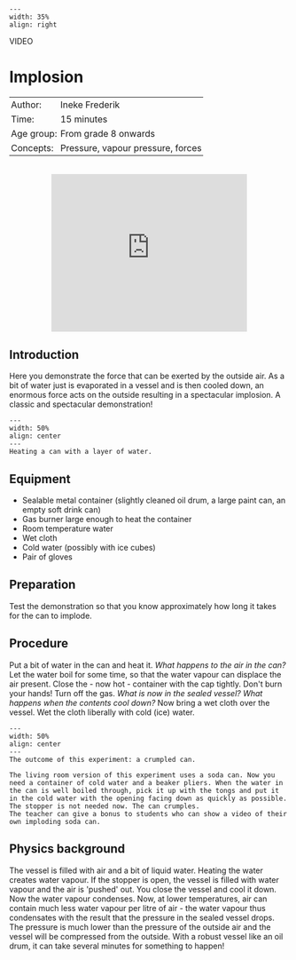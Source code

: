 ```{figure} ../../figures/confirmed.png
---
width: 35%
align: right
```
VIDEO


# Implosion

<table style="width: 100%; border-collapse: collapse; border: none;">
    <tr style="background-color: var(--background-color);">  
        <td style="text-align: left; padding: 3px; border: none; color: var(--text-color)">Author:</td>
        <td style="text-align: left; padding: 3px; border: none; color: var(--text-color)">Ineke Frederik</td>
    </tr>
    <tr style="background-color: var(--background-color);"> 
        <td style="text-align: left; padding: 3px; border: none; color: var(--text-color)">Time:</td>
        <td style="text-align: left; padding: 3px; border: none; color: var(--text-color)">15 minutes</td>
    </tr>
    <tr style="background-color: var(--background-color);"> 
        <td style="text-align: left; padding: 3px; border: none; color: var(--text-color)">Age group:</td>
        <td style="text-align: left; padding: 3px; border: none; color: var(--text-color)">From grade 8 onwards</td>
    </tr>
    <tr style="background-color: var(--background-color);"> 
        <td style="text-align: left; padding: 3px; border: none; color: var(--text-color)">Concepts:</td>
        <td style="text-align: left; padding: 3px; border: none; color: var(--text-color)">Pressure, vapour pressure, forces</td>
    </tr>
</table><br>

<div style="display: flex; justify-content: center;">
    <div style="position: relative; width: 70%; height: 0; padding-bottom: 56.25%;">
        <iframe
            src="https://www.youtube.com/embed/YDBr1Lof_mI?si=RhTC31XHv-6gL4Kl"
            style="position: absolute; top: 0; left: 0; width: 100%; height: 100%;"
            frameborder="0"
            allow="accelerometer; autoplay; clipboard-write; encrypted-media; gyroscope; picture-in-picture"
            allowfullscreen
        ></iframe>
    </div>
</div>

## Introduction
Here you demonstrate the force that can be exerted by the outside air. As a bit of water just is evaporated in a vessel and is then cooled down, an enormous force acts on the outside resulting in a spectacular implosion. A classic and spectacular demonstration! 


```{figure} demo98_figure1.JPG
---
width: 50%
align: center
---
Heating a can with a layer of water.
```

## Equipment
* Sealable metal container (slightly cleaned oil drum, a large paint can, an empty soft drink can)
* Gas burner large enough to heat the container
* Room temperature water
* Wet cloth
* Cold water (possibly with ice cubes)
* Pair of gloves

## Preparation
Test the demonstration so that you know approximately how long it takes for the can to implode. 

## Procedure
Put a bit of water in the can and heat it. *What happens to the air in the can?* Let the water boil for some time, so that the water vapour can displace the air present. Close the - now hot - container with the cap tightly. Don't burn your hands! Turn off the gas. *What is now in the sealed vessel? What happens when the contents cool down?* Now bring a wet cloth over the vessel. Wet the cloth liberally with cold (ice) water. 

```{figure} demo98_figure2.JPG
---
width: 50%
align: center
---
The outcome of this experiment: a crumpled can.
```

```{tip} 
The living room version of this experiment uses a soda can. Now you need a container of cold water and a beaker pliers. When the water in the can is well boiled through, pick it up with the tongs and put it in the cold water with the opening facing down as quickly as possible. The stopper is not needed now. The can crumples.
The teacher can give a bonus to students who can show a video of their own imploding soda can.
```

## Physics background
The vessel is filled with air and a bit of liquid water. Heating the water creates water vapour. If the stopper is open, the vessel is filled with water vapour and the air is 'pushed' out. You close the vessel and cool it down. Now the water vapour condenses. Now, at lower temperatures, air can contain much less water vapour per litre of air - the water vapour thus condensates with the result that the pressure in the sealed vessel drops. The pressure is much lower than the pressure of the outside air and the vessel will be compressed from the outside. With a robust vessel like an oil drum, it can take several minutes for something to happen!
